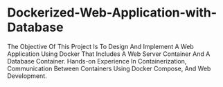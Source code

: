 # Dockerized-Web-Application-with-Database
The Objective Of This Project Is To Design And Implement A Web Application Using Docker That Includes A Web Server Container And A Database Container. Hands-on Experience In Containerization, Communication Between Containers Using Docker Compose, And Web Development.
